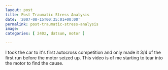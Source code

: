 ```yaml
---
layout: post
title: Post Traumatic Stress Analysis
date: '2007-08-15T00:35:01+00:00'
permalink: post-traumatic-stress-analysis
image: 
categories: [ 240z, datsun, motor ]

---
```


I took the car to it's first autocross competition and only made it 3/4 of the first run before the motor seized up. This video is of me starting to tear into the motor to find the cause.

